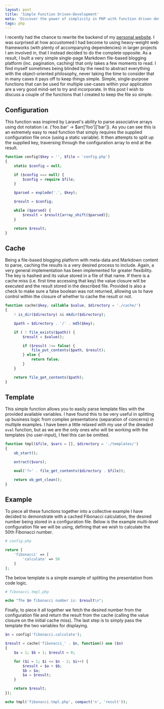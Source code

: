 ```yaml
---
layout: post
title: 'Simple Function Driven-Development'
meta: 'Discover the power of simplicity in PHP with function driven development techniques, optimised caching, and templating for efficient backend design.'
tags: php
---
```


I recently had the chance to rewrite the backend of my [personal website](http://github.com/eddmann/eddmann).
I was surprised at how accustomed I had become to using heavy-weight web frameworks (with plenty of accompanying dependencies) in larger projects I am involved in, that I instead decided to do the complete opposite.
As a result, I built a very simple single-page Markdown file-based blogging platform (inc. pagination, caching) that only takes a few moments to read.
I find myself sometimes being blinded by the need to abstract everything with the object-oriented philosophy, never taking the time to consider that in many cases it pays off to keep things simple.
Simple, single-purpose functions that can be used for multiple use-cases within your application are a very good mind-set to try and incorporate.
In this post I wish to discuss a couple of the functions that I created to keep the file so simple.

<!--more-->

## Configuration

This function was inspired by Laravel's ability to parse associative arrays using dot notation i.e. ('foo.bar' -> $arr['foo']['bar']).
As you can see this is an extremely easy to read function that simply requires the supplied configuration file once (using a static variable).
It then attempts to split up the supplied key, traversing through the configuration array to end at the result.

```php
function config($key = '', $file = 'config.php')
{
    static $config = null;

    if ($config === null) {
        $config = require $file;
    }

    $parsed = explode('.', $key);

    $result = $config;

    while ($parsed) {
        $result = $result[array_shift($parsed)];
    }

    return $result;
}
```

## Cache

Being a file-based blogging platform with meta-data and Markdown content to parse, caching the results is a very desired process to include.
Again, a very general implementation has been implemented for greater flexibility.
The key is hashed and its value stored in a file of that name.
If there is a cache miss (i.e. first time accessing that key) the value closure will be executed and the result stored in the described file.
Provided is also a check to make sure a false boolean was not returned, allowing us to have control within the closure of whether to cache the result or not.

```php
function cache($key, callable $value, $directory = './cache/')
{
    ! is_dir($directory) && mkdir($directory);

    $path = $directory . '/' . md5($key);

    if ( ! file_exists($path)) {
        $result = $value();

        if ($result !== false) {
            file_put_contents($path, $result);
        } else {
            return false;
        }
    }

    return file_get_contents($path);
}
```

## Template

This simple function allows you to easily parse template files with the provided available variables.
I have found this to be very useful in splitting up business logic from complex presentations (separation of concerns) in multiple examples.
I have been a little relaxed with my use of the dreaded `eval` function, but as we are the only ones who will be working with the templates (no user-input), I feel this can be omitted.

```php
function tmpl($file, $vars = [], $directory = './templates/')
{
    ob_start();

    extract($vars);

    eval('?>' . file_get_contents($directory . $file));

    return ob_get_clean();
}
```

## Example

To piece all these functions together into a collective example I have decided to demonstrate with a cached Fibonacci calculation, the desired number being stored in a configuration file.
Below is the example multi-level configuration file we will be using, defining that we wish to calculate the 50th Fibonacci number.

```php
# config.php

return [
    'fibonacci' => [
        'calculate' => 50
    ]
];
```

The below template is a simple example of splitting the presentation from code logic.

```php
# fibonacci.tmpl.php

echo "The $n fibonacci number is: $result\n";
```

Finally, to piece it all together we fetch the desired number from the configuration file and return the result from the cache (calling the value closure on the initial cache miss).
The last step is to simply pass the template the two variables for displaying.

```php
$n = config('fibonacci.calculate');

$result = cache('fibonacci_' . $n, function() use ($n)
{
    $a = 1; $b = 1; $result = 0;

    for ($i = 1; $i <= $n - 2; $i++) {
        $result = $a + $b;
        $b = $a;
        $a = $result;
    }

    return $result;
});

echo tmpl('fibonacci.tmpl.php', compact('n', 'result'));
```
